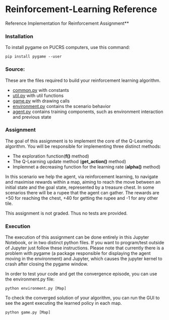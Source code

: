 # Reinforcement-Learning Reference
Reference Implementation for Reinforcement Assignment**

### Installation
To install pygame on PUCRS computers, use this command:
```
pip install pygame --user
```

### Source:
These are the files required to build your reinforcement learning algorithm. 

- [common.py](common.py) with constants
- [util.py](util.py) with util functions
- [game.py](game.py) with drawing calls
- [environment.py](environment.py) contains the scenario behavior
- [agent.py](agent.py) contains training components, such as environment interaction and previous state

### Assignment
The goal of this assignment is to implement the core of the Q-Learning algorithm. You will be responsible for implementing three distinct methods:
- The exploration function(**f()** method)
- The Q-Learning update method (**get_action()** method)
- Implemnet a decreasing function for the learning rate (**alpha()** method)

In this scenario we help the agent, via reinforcement learning, to navigate and maximise rewards within a map, aiming to reach the move between an initial state and the goal state, represented by a treasure chest. In some scenarios there will be a rupee that the agent can gather. The rewards are +50 for reaching the chest, +40 for getting the rupee and -1 for any other tile.

This assignment is not graded. Thus no tests are provided.

### Execution
The execution of this assignment can be done entirely in this Jupyter Notebook, or in two distinct python files. If you want to program/test outside of Jupyter just follow these instructions. Please note that currently there is a problem with pygame (a package responsible for displaying the agent moving in the environment) and Jupyter, which causes the jupyter kernel to crash after closing the pygame window.

In order to test your code and get the convergence episode, you can use the environment.py file:
```
python environment.py [Map]
```

To check the converged solution of your algorithm, you can run the GUI to see the agent executing the learned policy in each map.
```
python game.py [Map]
